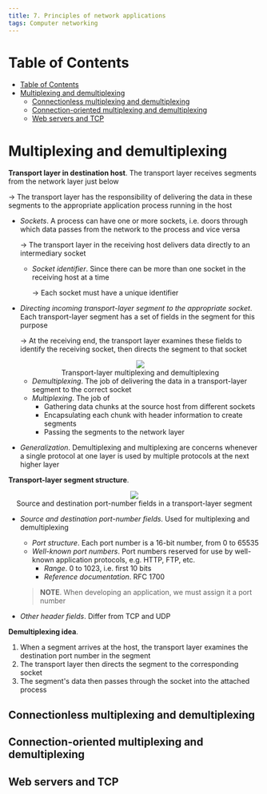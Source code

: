 ```yaml
---
title: 7. Principles of network applications
tags: Computer networking
---
```


<!-- TOC titleSize:1 tabSpaces:2 depthFrom:1 depthTo:6 withLinks:1 updateOnSave:1 orderedList:0 skip:0 title:1 charForUnorderedList:* -->
# Table of Contents
- [Table of Contents](#table-of-contents)
- [Multiplexing and demultiplexing](#multiplexing-and-demultiplexing)
  - [Connectionless multiplexing and demultiplexing](#connectionless-multiplexing-and-demultiplexing)
  - [Connection-oriented multiplexing and demultiplexing](#connection-oriented-multiplexing-and-demultiplexing)
  - [Web servers and TCP](#web-servers-and-tcp)
<!-- /TOC -->

# Multiplexing and demultiplexing
**Transport layer in destination host**. The transport layer receives segments from the network layer just below

$\to$ The transport layer has the responsibility of delivering the data in these segments to the appropriate application process running in the host
* *Sockets*. A process can have one or more sockets, i.e. doors through which data passes from the network to the process and vice versa

    $\to$ The transport layer in the receiving host delivers data directly to an intermediary socket
    * *Socket identifier*. Since there can be more than one socket in the receiving host at a time

        $\to$ Each socket must have a unique identifier
* *Directing incoming transport-layer segment to the appropriate socket*. Each transport-layer segment has a set of fields in the segment for this purpose
    
    $\to$ At the receiving end, the transport layer examines these fields to identify the receiving socket, then directs the segment to that socket
    
    <div style="text-align:center">
        <img src="https://i.imgur.com/z0EURz1.png">
        <figcaption>Transport-layer multiplexing and demultiplexing</figcaption>
    </div>

    * *Demultiplexing*. The job of delivering the data in a transport-layer segment to the correct socket
    * *Multiplexing*. The job of 
        * Gathering data chunks at the source host from different sockets 
        * Encapsulating each chunk with header information to create segments
        * Passing the segments to the network layer
* *Generalization*. Demultiplexing and multiplexing are concerns whenever a single protocol at one layer is used by multiple protocols at the next higher layer

**Transport-layer segment structure**.

<div style="text-align:center">
    <img src="https://i.imgur.com/gx9RVNZ.png">
    <figcaption>Source and destination port-number fields in a transport-layer segment</figcaption>
</div>

* *Source and destination port-number fields*. Used for multiplexing and demultiplexing
    * *Port structure*. Each port number is a 16-bit number, from 0 to 65535
    * *Well-known port numbers*. Port numbers reserved for use by well-known application protocols, e.g. HTTP, FTP, etc.
        * *Range*. 0 to 1023, i.e. first 10 bits
        * *Reference documentation*. RFC 1700

    >**NOTE**. When developing an application, we must assign it a port number

* *Other header fields*. Differ from TCP and UDP

**Demultiplexing idea**. 
1. When a segment arrives at the host, the transport layer examines the destination port number in the segment
2. The transport layer then directs the segment to the corresponding socket
3. The segment's data then passes through the socket into the attached process

## Connectionless multiplexing and demultiplexing

## Connection-oriented multiplexing and demultiplexing

## Web servers and TCP